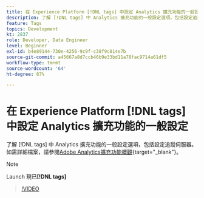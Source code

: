 ```yaml
---
title: 在 Experience Platform [!DNL tags] 中設定 Analytics 擴充功能的一般設定
description: 了解 [!DNL tags] 中 Analytics 擴充功能的一般設定選項，包括設定追蹤伺服器。
feature: Tags
topics: Development
kt: 2837
role: Developer, Data Engineer
level: Beginner
exl-id: b4e89144-730e-4256-9c9f-c38f9c814e7b
source-git-commit: a45667a8d7ccb46b9e33bd11a78fac9714a61df5
workflow-type: tm+mt
source-wordcount: '64'
ht-degree: 87%

---
```


# 在 Experience Platform [!DNL tags] 中設定 Analytics 擴充功能的一般設定

了解 [!DNL tags] 中 Analytics 擴充功能的一般設定選項，包括設定追蹤伺服器。如需詳細檔案，請參閱[Adobe Analytics擴充功能概觀](https://experienceleague.adobe.com/docs/experience-platform/tags/extensions/client/analytics/overview.html?lang=zh-Hant){target="_blank"}。

>[!NOTE]
>
> Launch 現已&#x200B;**[!DNL tags]**

>[!VIDEO](https://video.tv.adobe.com/v/27093/?quality=12&learn=on)
